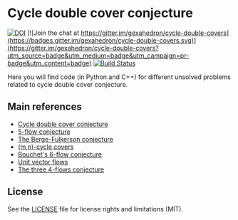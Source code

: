 # Cycle double cover conjecture

[![DOI](https://zenodo.org/badge/22121/gexahedron/cycle-double-covers.svg)](https://zenodo.org/badge/latestdoi/22121/gexahedron/cycle-double-covers)
[![Join the chat at https://gitter.im/gexahedron/cycle-double-covers](https://badges.gitter.im/gexahedron/cycle-double-covers.svg)](https://gitter.im/gexahedron/cycle-double-covers?utm_source=badge&utm_medium=badge&utm_campaign=pr-badge&utm_content=badge)
[![Build Status](https://travis-ci.org/gexahedron/cycle-double-covers.svg?branch=master)](https://travis-ci.org/gexahedron/cycle-double-covers)

Here you will find code (in Python and C++) for different unsolved problems related to cycle double cover conjecture.

## Main references
- [Cycle double cover conjecture](http://www.openproblemgarden.org/op/cycle_double_cover_conjecture)
- [5-flow conjecture](http://www.openproblemgarden.org/op/5_flow_conjecture)
- [The Berge-Fulkerson conjecture](http://www.openproblemgarden.org/op/the_berge_fulkerson_conjecture)
- [(m,n)-cycle covers](http://www.openproblemgarden.org/op/m_n_cycle_covers)
- [Bouchet's 6-flow conjecture](http://www.openproblemgarden.org/op/bouchets_6_flow_conjecture)
- [Unit vector flows](http://www.openproblemgarden.org/op/unit_vector_flows)
- [The three 4-flows conjecture](http://www.openproblemgarden.org/op/three_4_flows_conjecture)

## License

See the [LICENSE](LICENSE.md) file for license rights and limitations (MIT).
